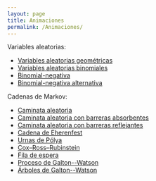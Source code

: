 ```yaml
---
layout: page
title: Animaciones
permalink: /Animaciones/
---
```


Variables aleatorias:
- [Variables aleatorias geométricas](/anim/geom.md)
- [Variables aleatorias binomiales](/anim/binom.md)
- [Binomial-negativa](/anim/binneg2.md)
- [Binomial-negativa alternativa](/anim/binneg.md)

Cadenas de Markov:
- [Caminata aleatoria](/anim/caminataalea.md)
- [Caminata aleatoria con barreras absorbentes](/anim/caminaabsorbe.md)
- [Caminata aleatoria con barreras reflejantes](/anim/caminarefleja.md)
- [Cadena de Eherenfest](/anim/ehrenfest.md)
- [Urnas de Pólya](/anim/polya.md)
- [Cox–Ross–Rubinstein](/anim/crr.md)
- [Fila de espera](/anim/filadeesp.md)
- [Proceso de Galton--Watson](/anim/gwhist.md)
- [Árboles de Galton--Watson](/anim/gwtree.md)
